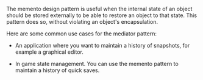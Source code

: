 The memento design pattern is useful when the internal state of an object should be stored externally to be able to restore 
an object to that state. This pattern does so, without violating an object's encapsulation.

Here are some common use cases for the mediator pattern:

- An application where you want to maintain a history of snapshots, for example a graphical editor.


- In game state management. You can use the memento pattern to maintain a history of quick saves.

